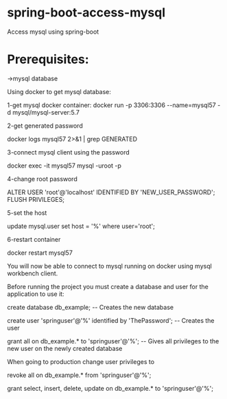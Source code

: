 # spring-boot-access-mysql
Access mysql using spring-boot

<h1>Prerequisites:</h1>
->mysql database

<p>Using docker to get mysql database:</p>
<p>1-get mysql docker container:
docker run -p 3306:3306 --name=mysql57 -d mysql/mysql-server:5.7</p>
<p>2-get generated password</p>
docker logs mysql57 2>&1 | grep GENERATED
<p>3-connect mysql client using the password</p>
docker exec -it mysql57 mysql -uroot -p
<p>4-change root password</p>
ALTER USER 'root'@'localhost' IDENTIFIED BY 'NEW_USER_PASSWORD';
FLUSH PRIVILEGES;
<p>5-set the host</p>
update mysql.user set host = '%' where user='root';
<p>6-restart container</p>
docker restart mysql57

You will now be able to connect to mysql running on docker using mysql workbench client.

Before running the project you must create a database and user for the application to use it:
<p>create database db_example; -- Creates the new database
<p>create user 'springuser'@'%' identified by 'ThePassword'; -- Creates the user
<p>grant all on db_example.* to 'springuser'@'%'; -- Gives all privileges to the new user on the newly created database

When going to production change user privileges to 
<p>revoke all on db_example.* from 'springuser'@'%';
<p>grant select, insert, delete, update on db_example.* to 'springuser'@'%';
